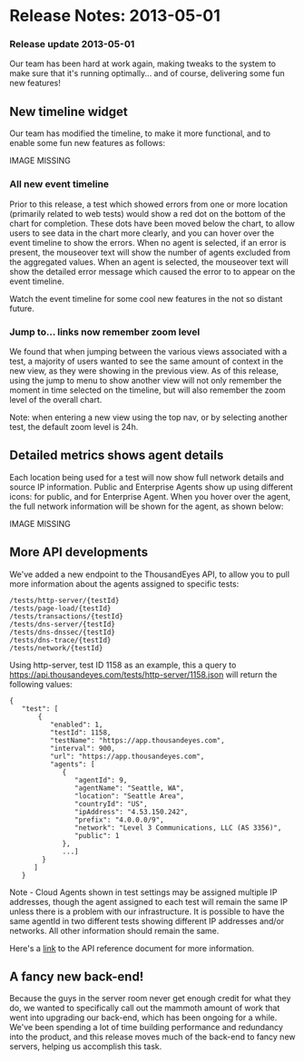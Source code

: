 # Release Notes: 2013-05-01

### Release update 2013-05-01

Our team has been hard at work again, making tweaks to the system to make sure that it's running optimally... and of course, delivering some fun new features!

## New timeline widget

Our team has modified the timeline, to make it more functional, and to enable some fun new features as follows:

IMAGE MISSING

### All new event timeline

Prior to this release, a test which showed errors from one or more location \(primarily related to web tests\) would show a red dot on the bottom of the chart for completion.  These dots have been moved below the chart, to allow users to see data in the chart more clearly, and you can hover over the event timeline to show the errors. When no agent is selected, if an error is present, the mouseover text will show the number of agents excluded from the aggregated values.  When an agent is selected, the mouseover text will show the detailed error message which caused the error to to appear on the event timeline.

Watch the event timeline for some cool new features in the not so distant future.

### Jump to... links now remember zoom level

We found that when jumping between the various views associated with a test, a majority of users wanted to see the same amount of context in the new view, as they were showing in the previous view.  As of this release, using the jump to menu to show another view will not only remember the moment in time selected on the timeline, but will also remember the zoom level of the overall chart.

Note: when entering a new view using the top nav, or by selecting another test, the default zoom level is 24h.

## Detailed metrics shows agent details

Each location being used for a test will now show full network details and source IP information.  Public and Enterprise Agents show up using different icons:  for public, and   for Enterprise Agent.  When you hover over the agent, the full network information will be shown for the agent, as shown below:

IMAGE MISSING

## More API developments

We've added a new endpoint to the ThousandEyes API, to allow you to pull more information about the agents assigned to specific tests:

```text
/tests/http-server/{testId}
/tests/page-load/{testId}
/tests/transactions/{testId}
/tests/dns-server/{testId}
/tests/dns-dnssec/{testId}
/tests/dns-trace/{testId}
/tests/network/{testId}
```

Using http-server, test ID 1158 as an example, this a query to https://api.thousandeyes.com/tests/http-server/1158.json will return the following values:  


```text
{
   "test": [
       {
          "enabled": 1,
          "testId": 1158,
          "testName": "https://app.thousandeyes.com",
          "interval": 900,
          "url": "https://app.thousandeyes.com",
          "agents": [
             {
                "agentId": 9,
                "agentName": "Seattle, WA",
                "location": "Seattle Area",
                "countryId": "US",
                "ipAddress": "4.53.150.242",
                "prefix": "4.0.0.0/9",
                "network": "Level 3 Communications, LLC (AS 3356)",
                "public": 1
             },
             ...]
        }
      ]
   }
```

Note - Cloud Agents shown in test settings may be assigned multiple IP addresses, though the agent assigned to each test will remain the same IP unless there is a problem with our infrastructure.  It is possible to have the same agentId in two different tests showing different IP addresses and/or networks.  All other information should remain the same.  

Here's a [link](https://success.thousandeyes.com/ViewArticle?articleIdParam=kA0E0000000Cmo0KAC) to the API reference document for more information.

## A fancy new back-end!

Because the guys in the server room never get enough credit for what they do, we wanted to specifically call out the mammoth amount of work that went into upgrading our back-end, which has been ongoing for a while.  We've been spending a lot of time building performance and redundancy into the product, and this release moves much of the back-end to fancy new servers, helping us accomplish this task.

